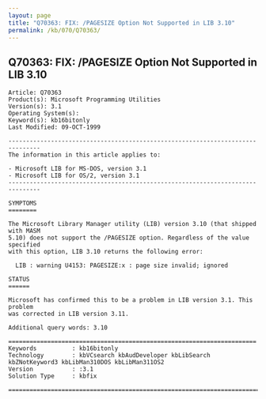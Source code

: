 ```yaml
---
layout: page
title: "Q70363: FIX: /PAGESIZE Option Not Supported in LIB 3.10"
permalink: /kb/070/Q70363/
---
```


## Q70363: FIX: /PAGESIZE Option Not Supported in LIB 3.10

	Article: Q70363
	Product(s): Microsoft Programming Utilities
	Version(s): 3.1
	Operating System(s): 
	Keyword(s): kb16bitonly
	Last Modified: 09-OCT-1999
	
	-------------------------------------------------------------------------------
	The information in this article applies to:
	
	- Microsoft LIB for MS-DOS, version 3.1 
	- Microsoft LIB for OS/2, version 3.1 
	-------------------------------------------------------------------------------
	
	SYMPTOMS
	========
	
	The Microsoft Library Manager utility (LIB) version 3.10 (that shipped with MASM
	5.10) does not support the /PAGESIZE option. Regardless of the value specified
	with this option, LIB 3.10 returns the following error:
	
	  LIB : warning U4153: PAGESIZE:x : page size invalid; ignored
	
	STATUS
	======
	
	Microsoft has confirmed this to be a problem in LIB version 3.1. This problem
	was corrected in LIB version 3.11.
	
	Additional query words: 3.10
	
	======================================================================
	Keywords          : kb16bitonly 
	Technology        : kbVCsearch kbAudDeveloper kbLibSearch kbZNotKeyword3 kbLibMan310DOS kbLibMan311OS2
	Version           : :3.1
	Solution Type     : kbfix
	
	=============================================================================
	
